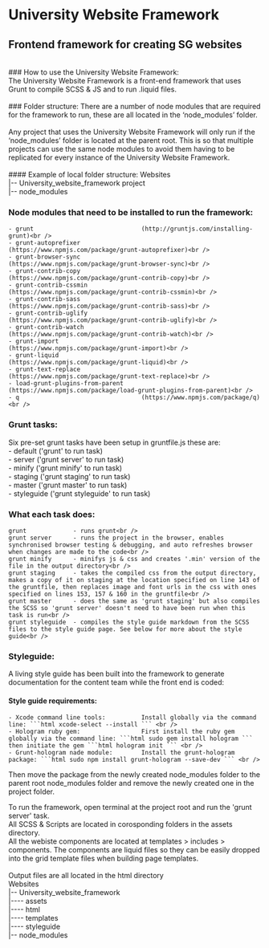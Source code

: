 # University Website Framework
## Frontend framework for creating SG websites
<br />
### How to use the University Website Framework:
<br />
The University Website Framework is a front-end framework that uses Grunt to compile SCSS & JS and to run .liquid files.<br />
<br />
### Folder structure:
There are a number of node modules that are required for the framework to run, these are all located in the ‘node_modules’ folder.<br />
<br />
Any project that uses the University Website Framework will only run if the ‘node_modules’ folder is located at the parent root. This is so that multiple projects can use the same node modules to avoid them having to be replicated for every instance of the University Website Framework.<br />
<br />
#### Example of local folder structure:
	Websites<br />
	|-- University_website_framework project<br />
	|-- node_modules<br />

### Node modules that need to be installed to run the framework:
	- grunt                              (http://gruntjs.com/installing-grunt)<br />
	- grunt-autoprefixer                 (https://www.npmjs.com/package/grunt-autoprefixer)<br />
	- grunt-browser-sync                 (https://www.npmjs.com/package/grunt-browser-sync)<br />
	- grunt-contrib-copy                 (https://www.npmjs.com/package/grunt-contrib-copy)<br />
	- grunt-contrib-cssmin               (https://www.npmjs.com/package/grunt-contrib-cssmin)<br />
	- grunt-contrib-sass                 (https://www.npmjs.com/package/grunt-contrib-sass)<br />
	- grunt-contrib-uglify               (https://www.npmjs.com/package/grunt-contrib-uglify)<br />
	- grunt-contrib-watch                (https://www.npmjs.com/package/grunt-contrib-watch)<br />
	- grunt-import                       (https://www.npmjs.com/package/grunt-import)<br />
	- grunt-liquid                       (https://www.npmjs.com/package/grunt-liquid)<br />
	- grunt-text-replace                 (https://www.npmjs.com/package/grunt-text-replace)<br />
	- load-grunt-plugins-from-parent     (https://www.npmjs.com/package/load-grunt-plugins-from-parent)<br />
	- q                                  (https://www.npmjs.com/package/q)<br />

### Grunt tasks:
Six pre-set grunt tasks have been setup in gruntfile.js these are:<br />
    - default         ('grunt' to run task)<br />
    - server          ('grunt server' to run task)<br />
    - minify          ('grunt minify' to run task)<br />
    - staging         ('grunt staging' to run task)<br />
    - master          ('grunt master' to run task)<br />
    - styleguide      ('grunt styleguide' to run task)<br />

### What each task does:
    grunt             - runs grunt<br />
    grunt server      - runs the project in the browser, enables synchronised browser testing & debugging, and auto refreshes browser when changes are made to the code<br />
    grunt minify      - minifys js & css and creates '.min' version of the file in the output directory<br />
    grunt staging     - takes the compiled css from the output directory, makes a copy of it on staging at the location specified on line 143 of the gruntfile, then replaces image and font urls in the css with ones specified on lines 153, 157 & 160 in the gruntfile<br />
    grunt master      - does the same as 'grunt staging' but also compiles the SCSS so 'grunt server' doesn't need to have been run when this task is run<br />
    grunt styleguide  - compiles the style guide markdown from the SCSS files to the style guide page. See below for more about the style guide<br />

### Styleguide:
A living style guide has been built into the framework to generate documentation for the content team while the front end is coded:<br />

#### Style guide requirements:
	- Xcode command line tools:          Install globally via the command line: ```html xcode-select --install ``` <br />
	- Hologram ruby gem:                 First install the ruby gem globally via the command line: ```html sudo gem install hologram ``` then initiate the gem ```html hologram init ``` <br />
    - Grunt-hologram nade module:        Install the grunt-hologram package: ```html sudo npm install grunt-hologram --save-dev ``` <br />

Then move the package from the newly created node_modules folder to the parent root node_modules folder and remove the newly created one in the project folder.<br />

To run the framework, open terminal at the project root and run the 'grunt server' task.<br />
All SCSS & Scripts are located in corosponding folders in the assets directory.<br />
All the webiste components are located at templates > includes > components. The components are liquid files so they can be easily dropped into the grid template files when building page templates.<br />
<br />
Output files are all located in the html directory<br />
	Websites<br />
	|-- University_website_framework<br />
    |---- assets<br />
    |---- html<br />
    |---- templates<br />
    |---- styleguide<br />
	|-- node_modules<br />